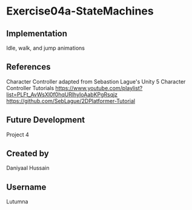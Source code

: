 # Exercise04a-StateMachines

## Implementation
Idle, walk, and jump animations

## References

Character Controller adapted from Sebastion Lague's Unity 5 Character Controller Tutorials
https://www.youtube.com/playlist?list=PLFt_AvWsXl0f0hqURlhyIoAabKPgRsqjz
https://github.com/SebLague/2DPlatformer-Tutorial

## Future Development
Project 4

## Created by
Daniyaal Hussain

## Username
Lutumna
